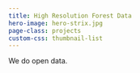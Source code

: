 ```yaml
---
title: High Resolution Forest Data
hero-image: hero-strix.jpg
page-class: projects
custom-css: thumbnail-list
---
```


We do open data.
